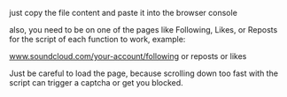 just copy the file content and paste it into the browser console

also, you need to be on one of the pages like Following, Likes, or Reposts for the script of each function to work, example:

www.soundcloud.com/your-account/following or reposts or likes


Just be careful to load the page, because scrolling down too fast with the script can trigger a captcha or get you blocked.

